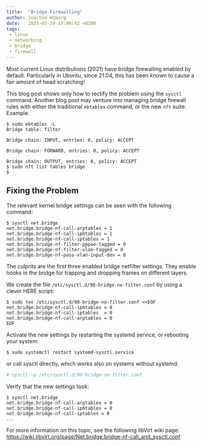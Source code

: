 ```yaml
---
title:  "Bridge Firewalling"
author: Joachim Wiberg
date:   2023-03-29 17:06:42 +0200
tags:
 - linux
 - networking
 - bridge
 - firewall
---
```


Most current Linux distributions (2021) have bridge firewalling enabled
by default.  Particularly in Ubuntu, since 21.04, this has been known to
cause a fair amount of head scratching!

<!-- more -->

This blog post shows only how to rectify the problem using the `sysctl`
command.  Another blog post may venture into managing bridge firewall
rules with either the traditional `ebtables` command, or the new `nft`
suite.  Example:

```
$ sudo ebtables -L
Bridge table: filter

Bridge chain: INPUT, entries: 0, policy: ACCEPT

Bridge chain: FORWARD, entries: 0, policy: ACCEPT

Bridge chain: OUTPUT, entries: 0, policy: ACCEPT
$ sudo nft list tables bridge
$
```

## Fixing the Problem

The relevant kernel bridge settings can be seen with the following
command:

```
$ sysctl net.bridge
net.bridge.bridge-nf-call-arptables = 1
net.bridge.bridge-nf-call-ip6tables = 1
net.bridge.bridge-nf-call-iptables = 1
net.bridge.bridge-nf-filter-pppoe-tagged = 0
net.bridge.bridge-nf-filter-vlan-tagged = 0
net.bridge.bridge-nf-pass-vlan-input-dev = 0
```

The culprits are the first three enabled bridge netfilter settings.
They enable hooks in the bridge for trapping and dropping frames on
different layers.

We create the file `/etc/sysctl.d/90-bridge-no-filter.conf` by using a
clever HERE script:

```
$ sudo tee /etc/sysctl.d/90-bridge-no-filter.conf <<EOF
net.bridge.bridge-nf-call-ip6tables = 0
net.bridge.bridge-nf-call-iptables  = 0
net.bridge.bridge-nf-call-arptables = 0
EOF
```

Activate the new settings by restarting the systemd service, or
rebooting your system:

```sh
$ sudo systemctl restart systemd-sysctl.service
```

or call sysctl directly, which works also on systems without systemd:

```sh
# sysctl -p /etc/sysctl.d/90-bridge-no-filter.conf
```

Verify that the new settings took:

```
$ sysctl net.bridge
net.bridge.bridge-nf-call-arptables = 0
net.bridge.bridge-nf-call-ip6tables = 0
net.bridge.bridge-nf-call-iptables = 0
...
```

For more information on this topic, see the following libVirt wiki page:
<https://wiki.libvirt.org/page/Net.bridge.bridge-nf-call_and_sysctl.conf>
